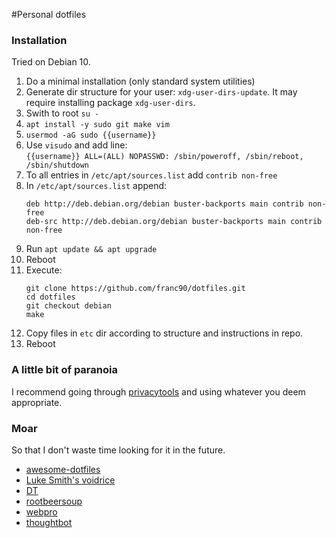 #Personal dotfiles

### Installation
Tried on Debian 10.

1. Do a minimal installation (only standard system utilities)
1. Generate dir structure for your user: `xdg-user-dirs-update`. It may require installing package `xdg-user-dirs`.
1. Swith to root `su -`
1. `apt install -y sudo git make vim`
1. `usermod -aG sudo {{username}}`
1. Use `visudo` and add line:  
    ```{{username}} ALL=(ALL) NOPASSWD: /sbin/poweroff, /sbin/reboot, /sbin/shutdown```
1. To all entries in `/etc/apt/sources.list` add `contrib non-free` 
1. In `/etc/apt/sources.list` append:
    ```
    deb http://deb.debian.org/debian buster-backports main contrib non-free
    deb-src http://deb.debian.org/debian buster-backports main contrib non-free
    ```
1. Run `apt update && apt upgrade`
1. Reboot
1. Execute:
    ```
    git clone https://github.com/franc90/dotfiles.git
    cd dotfiles
    git checkout debian
    make
    ```
1. Copy files in `etc` dir according to structure and instructions in repo.
1. Reboot

### A little bit of paranoia

I recommend going through [privacytools](https://www.privacytools.io/) and using whatever you deem appropriate.

### Moar
So that I don't waste time looking for it in the future.
* [awesome-dotfiles](https://github.com/webpro/awesome-dotfiles)
* [Luke Smith's voidrice](https://github.com/LukeSmithxyz/voidrice)
* [DT](https://gitlab.com/dwt1/dotfiles/)
* [rootbeersoup](https://github.com/rootbeersoup/dotfiles)
* [webpro](https://github.com/webpro/dotfiles)
* [thoughtbot](https://github.com/thoughtbot/dotfiles) 
